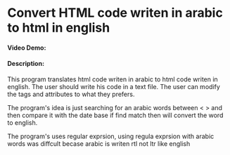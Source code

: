# Convert HTML code writen in arabic to html in english
#### Video Demo:  <URL HERE>
#### Description:
This program translates html code writen in arabic to html code writen in english.
The user should write his code in a text file.
The user can modify the tags and attributes to what they prefers.

The program's idea is just searching for an arabic words between < > and then compare it with
the date base if find match then will convert the word to english.

The program's uses regular exprsion, using regula exprsion with arabic words was diffcult
becase arabic is writen rtl not ltr like english

